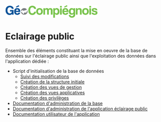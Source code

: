 ![picto](/doc/img/Logo_web-GeoCompiegnois.png)

# Eclairage public

Ensemble des éléments constituant la mise en oeuvre de la base de données sur l'éclairage public ainsi que l'exploitation des données dans l'application dédiée :

- Script d'initialisation de la base de données
  * [Suivi des modifications](SQL/ECL_00_trace.sql)
  * [Création  de la structure initiale](SQL/ECL_10_squelette.sql)
  * [Création des vues de gestion](SQL/ECL_20_vues_gestion.sql)
  * [Création des vues applicatives](SQL/ECL_21_vues_xapps.sql)
  * [Création des privilèges](SQL/ECL_99_grant.sql)
- [Documentation d'administration de la base](doc/doc_admin_bd_ecl.md)
- [Documentation d'administration de l'application éclairage public](doc/doc_admin_app_ecl.md)
- [Documentation utilisateur de l'application](doc/doc_user_app_ecl.md)
